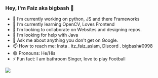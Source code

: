### Hey, I'm Faiz aka bigbash 👋

- 🔭 I’m currently working on python, JS and there Frameworks
- 🌱 I’m currently learning OpenCV, Loves Frontend
- 👯 I’m looking to collaborate on Websites and designing repos.
- 🤔 I’m looking for help with Java
- 💬 Ask me about anything you don't get on Google.
- 📫 How to reach me: Insta . itz_faiz_aslam, Discord . bigbash#0998
- 😄 Pronouns: He/His
- ⚡ Fun fact: I am bathroom Singer, love to play Football

<img src="https://github-readme-stats.vercel.app/api?username=faizaslam11&&show_icons=true">
